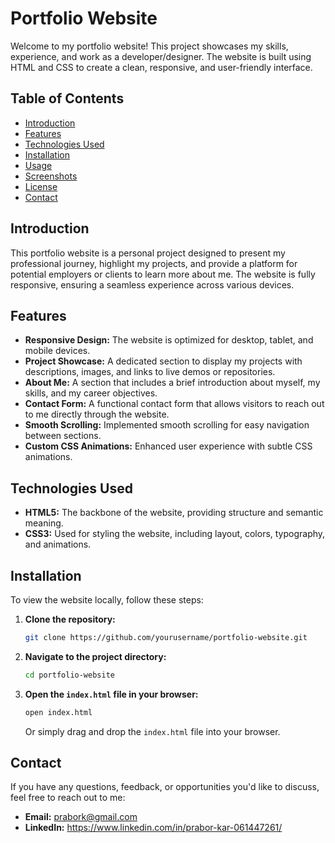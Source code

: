 
# Portfolio Website

Welcome to my portfolio website! This project showcases my skills, experience, and work as a developer/designer. The website is built using HTML and CSS to create a clean, responsive, and user-friendly interface.

## Table of Contents
- [Introduction](#introduction)
- [Features](#features)
- [Technologies Used](#technologies-used)
- [Installation](#installation)
- [Usage](#usage)
- [Screenshots](#screenshots)
- [License](#license)
- [Contact](#contact)

## Introduction

This portfolio website is a personal project designed to present my professional journey, highlight my projects, and provide a platform for potential employers or clients to learn more about me. The website is fully responsive, ensuring a seamless experience across various devices.

## Features

- **Responsive Design:** The website is optimized for desktop, tablet, and mobile devices.
- **Project Showcase:** A dedicated section to display my projects with descriptions, images, and links to live demos or repositories.
- **About Me:** A section that includes a brief introduction about myself, my skills, and my career objectives.
- **Contact Form:** A functional contact form that allows visitors to reach out to me directly through the website.
- **Smooth Scrolling:** Implemented smooth scrolling for easy navigation between sections.
- **Custom CSS Animations:** Enhanced user experience with subtle CSS animations.

## Technologies Used

- **HTML5:** The backbone of the website, providing structure and semantic meaning.
- **CSS3:** Used for styling the website, including layout, colors, typography, and animations.

## Installation

To view the website locally, follow these steps:

1. **Clone the repository:**
   ```bash
   git clone https://github.com/yourusername/portfolio-website.git
   ```

2. **Navigate to the project directory:**
   ```bash
   cd portfolio-website
   ```

3. **Open the `index.html` file in your browser:**
   ```bash
   open index.html
   ```
   Or simply drag and drop the `index.html` file into your browser.

## Contact

If you have any questions, feedback, or opportunities you'd like to discuss, feel free to reach out to me:

- **Email:** prabork@gmail.com
- **LinkedIn:** https://www.linkedin.com/in/prabor-kar-061447261/
